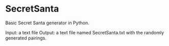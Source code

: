 # SecretSanta
Basic Secret Santa generator in Python.

Input: a text file
Output: a text file named SecretSanta.txt with the randomly generated pairings.
